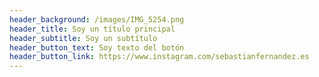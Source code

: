 ```yaml
---
header_background: /images/IMG_5254.png
header_title: Soy un título principal
header_subtitle: Soy un subtítulo
header_button_text: Soy texto del botón
header_button_link: https://www.instagram.com/sebastianfernandez.es
---
```



